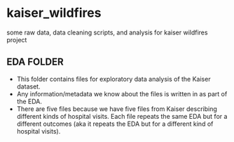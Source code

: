# kaiser_wildfires
 some raw data, data cleaning scripts, and analysis for kaiser wildfires project

## EDA FOLDER

- This folder contains files for exploratory data analysis of the Kaiser dataset. 
- Any information/metadata we know about the files is written in as part of the EDA. 
- There are five files because we have five files from Kaiser describing different kinds of hospital visits. Each file repeats the same EDA but for a different outcomes (aka it repeats the EDA but for a different kind of hospital visits).

